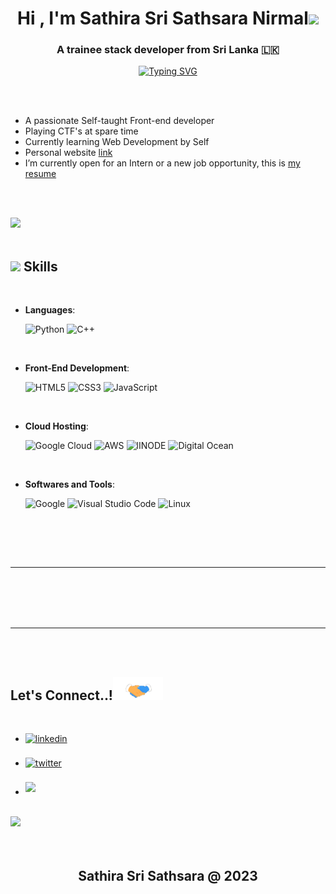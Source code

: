 
<div align='center'>
<h1><b>Hi , I'm Sathira Sri Sathsara Nirmal</b><img src="https://media.giphy.com/media/hvRJCLFzcasrR4ia7z/giphy.gif" width="35"><br><h3>A trainee stack developer from Sri Lanka 🇱🇰</h3></h1>


<a href="https://git.io/typing-svg"><img src="https://readme-typing-svg.herokuapp.com?font=Fira+Code&duration=4000&pause=1000&width=240&lines=I'm+A+ICT+Student%2C;Stack+Developer%2C;Active+Learner%2C;And+Good+team+leader." alt="Typing SVG" /></a>
</div>


<br>



	




<br>

- A passionate Self-taught Front-end developer
- Playing CTF's at spare time
- Currently learning Web Development by Self
- Personal website [link](https://www.0xabdulkhalid.ml)
- I’m currently open for an Intern or a new job opportunity, this is [my resume](https://read.cv/0xabdulkhalid)

<br><br>

<img src="https://user-images.githubusercontent.com/73097560/115834477-dbab4500-a447-11eb-908a-139a6edaec5c.gif"><br><br>

## <img src="https://media2.giphy.com/media/QssGEmpkyEOhBCb7e1/giphy.gif?cid=ecf05e47a0n3gi1bfqntqmob8g9aid1oyj2wr3ds3mg700bl&rid=giphy.gif" width ="25"><b> Skills</b>
<br>

<p align="center">

- **Languages**:
    
    ![Python](https://img.shields.io/badge/Python%20-%2314354C.svg?style=for-the-badge&logo=python&logoColor=white)
    ![C++](https://img.shields.io/badge/C++%20-%2300599C.svg?style=for-the-badge&logo=c%2B%2B&logoColor=white)
    

<br>   
    
- **Front-End Development**:

   ![HTML5](https://img.shields.io/badge/HTML5%20-%23E34F26.svg?style=for-the-badge&logo=html5&logoColor=white)
   ![CSS3](https://img.shields.io/badge/CSS%20-%231572B6.svg?style=for-the-badge&logo=css3&logoColor=white)
   ![JavaScript](https://img.shields.io/badge/JavaScript%20-%23F7DF1E.svg?style=for-the-badge&logo=javascript&logoColor=black)

<br>

- **Cloud Hosting**:

    ![Google Cloud](https://img.shields.io/badge/GOOGLE%20CLOUD-%23327FC7.svg?style=for-the-badge&logo=GOOGLE&logoColor=white)
    ![AWS](https://img.shields.io/badge/AWS%20-%23327FC7.svg?style=for-the-badge&logo=AMAZON&logoColor=white)
	![lINODE](https://img.shields.io/badge/LINODE%20-%23327FC7.svg?style=for-the-badge&logo=LINODE&logoColor=white)
	![Digital Ocean](https://img.shields.io/badge/DIGITAL%20OCEAN%20-%23327FC7.svg?style=for-the-badge&logo=DIGITALOCEAN&logoColor=white)
<br>

- **Softwares and Tools**:

    
    ![Google](https://img.shields.io/badge/google-%234285F4.svg?style=for-the-badge&logo=google&logoColor=white)
    ![Visual Studio Code](https://img.shields.io/badge/Visual%20Studio%20Code-0078d7.svg?style=for-the-badge&logo=visual-studio-code&logoColor=white)
    ![Linux](https://img.shields.io/badge/Linux-FCC624?style=for-the-badge&logo=linux&logoColor=black) 

<br>



</p>

<br>
<br>

-----

<br>





<br>
<br>
<br>

-----

<br>
<br>

## <b> Let's Connect..!</b><img src="https://github.com/0xAbdulKhalid/0xAbdulKhalid/raw/main/assets/mdImages/handshake.gif" width ="80">
<br>
<div align='left'>

<ul>

<li>
<a href="https://linkedin.com/in/0xabdulkhalid" target="_blank">
<img src="https://img.shields.io/badge/linkedin:  0xabdulkhalid-%2300acee.svg?color=405DE6&style=for-the-badge&logo=linkedin&logoColor=white" alt=linkedin style="margin-bottom: 5px;"/>
</a>
</li>

<br>

<li>
<a href="https://twitter.com/0xabdulkhalid" target="_blank">
<img src="https://img.shields.io/badge/twitter:  0xabdulkhalid-%2300acee.svg?color=1DA1F2&style=for-the-badge&logo=twitter&logoColor=white" alt=twitter style="margin-bottom: 5px;"/>
</a>
</li>

<br>

<li>
<a href="mailto:0xabdulkhalid@gmail.com" target="_blank">
<img src="https://img.shields.io/badge/gmail:  0xabdulkhalid-%23EA4335.svg?style=for-the-badge&logo=gmail&logoColor=white" t=mail style="margin-bottom: 5px;" />
</a>
</li>
	
</ul>
</div>

<br>
<img src="https://user-images.githubusercontent.com/73097560/115834477-dbab4500-a447-11eb-908a-139a6edaec5c.gif">
<br>
<br>
<br>

<div align='center'>

## <b>Sathira Sri Sathsara @ 2023</b>

</div>
<br>
<br>
<br>
<br>



